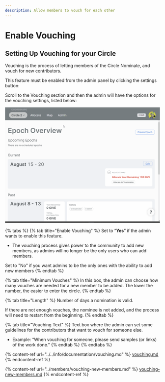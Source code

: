 ```yaml
---
description: Allow members to vouch for each other
---
```


# Enable Vouching

## Setting Up Vouching for your Circle

Vouching is the process of letting members of the Circle Nominate, and vouch for new contributors.

This feature must be enabled from the admin panel by clicking the settings button:

Scroll to the Vouching section and then the admin will have the options for the vouching settings, listed below:

![](<../../.gitbook/assets/Enable Vouching.gif>)

{% tabs %}
{% tab title="Enable Vouching" %}
Set to “**Yes**” if the admin wants to enable this feature.&#x20;

* The vouching process gives power to the community to add new members, as admins will no longer be the only users who can add members.

Set to "No" if you want admins to be the only ones with the ability to add new members
{% endtab %}

{% tab title="Minimum Vouches" %}
In this box, the admin can choose how many vouches are needed for a new member to be added. The lower the number, the easier to enter the circle.
{% endtab %}

{% tab title="Length" %}
Number of days a nomination is valid.&#x20;

If there are not enough vouches, the nominee is not added, and the process will need to restart from the beginning.
{% endtab %}

{% tab title="Vouching Text" %}
Text box where the admin can set some guidelines for the contributors that want to vouch for someone else.&#x20;

* Example: “When vouching for someone, please send samples (or links) of the work done.”
{% endtab %}
{% endtabs %}

{% content-ref url="../../info/documentation/vouching.md" %}
[vouching.md](../../info/documentation/vouching.md)
{% endcontent-ref %}

{% content-ref url="../members/vouching-new-members.md" %}
[vouching-new-members.md](../members/vouching-new-members.md)
{% endcontent-ref %}
